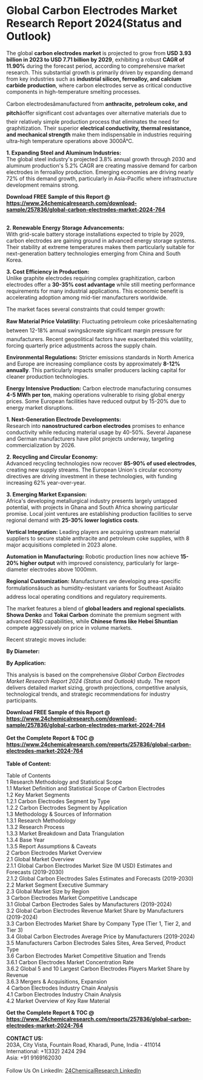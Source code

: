 <h1>Global Carbon Electrodes Market Research Report 2024(Status and Outlook)</h1><p>The global <strong>carbon electrodes market</strong> is projected to grow from <strong>USD 3.93 billion in 2023 to USD 7.71 billion by 2029</strong>, exhibiting a robust <strong>CAGR of 11.90%</strong> during the forecast period, according to comprehensive market research. This substantial growth is primarily driven by expanding demand from key industries such as <strong>industrial silicon, ferroalloy, and calcium carbide production</strong>, where carbon electrodes serve as critical conductive components in high-temperature smelting processes.</p><p>Carbon electrodesâmanufactured from <strong>anthracite, petroleum coke, and pitch</strong>âoffer significant cost advantages over alternative materials due to their relatively simple production process that eliminates the need for graphitization. Their superior <strong>electrical conductivity, thermal resistance, and mechanical strength</strong> make them indispensable in industries requiring ultra-high temperature operations above 3000Â°C.</p><p><strong>1. Expanding Steel and Aluminum Industries:</strong><br>
The global steel industry's projected 3.8% annual growth through 2030 and aluminum production's 5.2% CAGR are creating massive demand for carbon electrodes in ferroalloy production. Emerging economies are driving nearly 72% of this demand growth, particularly in Asia-Pacific where infrastructure development remains strong.</p><div><b>Download FREE Sample of this Report @ 
            <a href="https://www.24chemicalresearch.com/download-sample/257836/global-carbon-electrodes-market-2024-764">
            https://www.24chemicalresearch.com/download-sample/257836/global-carbon-electrodes-market-2024-764</a></b></div><br><p><strong>2. Renewable Energy Storage Advancements:</strong><br>
With grid-scale battery storage installations expected to triple by 2029, carbon electrodes are gaining ground in advanced energy storage systems. Their stability at extreme temperatures makes them particularly suitable for next-generation battery technologies emerging from China and South Korea.</p><p><strong>3. Cost Efficiency in Production:</strong><br>
Unlike graphite electrodes requiring complex graphitization, carbon electrodes offer a <strong>30-35% cost advantage</strong> while still meeting performance requirements for many industrial applications. This economic benefit is accelerating adoption among mid-tier manufacturers worldwide.</p><p>The market faces several constraints that could temper growth:</p><p><strong>Raw Material Price Volatility:</strong> Fluctuating petroleum coke pricesâalternating between 12-18% annual swingsâcreate significant margin pressure for manufacturers. Recent geopolitical factors have exacerbated this volatility, forcing quarterly price adjustments across the supply chain.</p><p><strong>Environmental Regulations:</strong> Stricter emissions standards in North America and Europe are increasing compliance costs by approximately <strong>8-12% annually</strong>. This particularly impacts smaller producers lacking capital for cleaner production technologies.</p><p><strong>Energy Intensive Production:</strong> Carbon electrode manufacturing consumes <strong>4-5 MWh per ton</strong>, making operations vulnerable to rising global energy prices. Some European facilities have reduced output by 15-20% due to energy market disruptions.</p><p><strong>1. Next-Generation Electrode Developments:</strong><br>
Research into <strong>nanostructured carbon electrodes</strong> promises to enhance conductivity while reducing material usage by 40-50%. Several Japanese and German manufacturers have pilot projects underway, targeting commercialization by 2026.</p><p><strong>2. Recycling and Circular Economy:</strong><br>
Advanced recycling technologies now recover <strong>85-90% of used electrodes</strong>, creating new supply streams. The European Union's circular economy directives are driving investment in these technologies, with funding increasing 62% year-over-year.</p><p><strong>3. Emerging Market Expansion:</strong><br>
Africa's developing metallurgical industry presents largely untapped potential, with projects in Ghana and South Africa showing particular promise. Local joint ventures are establishing production facilities to serve regional demand with <strong>25-30% lower logistics costs</strong>.</p><p><strong>Vertical Integration:</strong> Leading players are acquiring upstream material suppliers to secure stable anthracite and petroleum coke supplies, with 8 major acquisitions completed in 2023 alone.</p><p><strong>Automation in Manufacturing:</strong> Robotic production lines now achieve <strong>15-20% higher output</strong> with improved consistency, particularly for large-diameter electrodes above 1000mm.</p><p><strong>Regional Customization:</strong> Manufacturers are developing area-specific formulationsâsuch as humidity-resistant variants for Southeast Asiaâto address local operating conditions and regulatory requirements.</p><p>The market features a blend of <strong>global leaders and regional specialists</strong>. <strong>Showa Denko</strong> and <strong>Tokai Carbon</strong> dominate the premium segment with advanced R&amp;D capabilities, while <strong>Chinese firms like Hebei Shuntian</strong> compete aggressively on price in volume markets.</p><p>Recent strategic moves include:</p><p><strong>By Diameter:</strong></p><p><strong>By Application:</strong></p><p>This analysis is based on the comprehensive <em>Global Carbon Electrodes Market Research Report 2024 (Status and Outlook)</em> study. The report delivers detailed market sizing, growth projections, competitive analysis, technological trends, and strategic recommendations for industry participants.</p><div><b>Download FREE Sample of this Report @ 
            <a href="https://www.24chemicalresearch.com/download-sample/257836/global-carbon-electrodes-market-2024-764">
            https://www.24chemicalresearch.com/download-sample/257836/global-carbon-electrodes-market-2024-764</a></b></div><br><div><b>Get the Complete Report & TOC @ 
            <a href="https://www.24chemicalresearch.com/reports/257836/global-carbon-electrodes-market-2024-764">
            https://www.24chemicalresearch.com/reports/257836/global-carbon-electrodes-market-2024-764</a></b></div><br>
            <b>Table of Content:</b><p>Table of Contents<br />
1 Research Methodology and Statistical Scope<br />
1.1 Market Definition and Statistical Scope of Carbon Electrodes<br />
1.2 Key Market Segments<br />
1.2.1 Carbon Electrodes Segment by Type<br />
1.2.2 Carbon Electrodes Segment by Application<br />
1.3 Methodology & Sources of Information<br />
1.3.1 Research Methodology<br />
1.3.2 Research Process<br />
1.3.3 Market Breakdown and Data Triangulation<br />
1.3.4 Base Year<br />
1.3.5 Report Assumptions & Caveats<br />
2 Carbon Electrodes Market Overview<br />
2.1 Global Market Overview<br />
2.1.1 Global Carbon Electrodes Market Size (M USD) Estimates and Forecasts (2019-2030)<br />
2.1.2 Global Carbon Electrodes Sales Estimates and Forecasts (2019-2030)<br />
2.2 Market Segment Executive Summary<br />
2.3 Global Market Size by Region<br />
3 Carbon Electrodes Market Competitive Landscape<br />
3.1 Global Carbon Electrodes Sales by Manufacturers (2019-2024)<br />
3.2 Global Carbon Electrodes Revenue Market Share by Manufacturers (2019-2024)<br />
3.3 Carbon Electrodes Market Share by Company Type (Tier 1, Tier 2, and Tier 3)<br />
3.4 Global Carbon Electrodes Average Price by Manufacturers (2019-2024)<br />
3.5 Manufacturers Carbon Electrodes Sales Sites, Area Served, Product Type<br />
3.6 Carbon Electrodes Market Competitive Situation and Trends<br />
3.6.1 Carbon Electrodes Market Concentration Rate<br />
3.6.2 Global 5 and 10 Largest Carbon Electrodes Players Market Share by Revenue<br />
3.6.3 Mergers & Acquisitions, Expansion<br />
4 Carbon Electrodes Industry Chain Analysis<br />
4.1 Carbon Electrodes Industry Chain Analysis<br />
4.2 Market Overview of Key Raw Material</p><div><b>Get the Complete Report & TOC @ 
            <a href="https://www.24chemicalresearch.com/reports/257836/global-carbon-electrodes-market-2024-764">
            https://www.24chemicalresearch.com/reports/257836/global-carbon-electrodes-market-2024-764</a></b></div><br><b>CONTACT US:</b><br>
            203A, City Vista, Fountain Road, Kharadi, Pune, India - 411014<br>
            International: +1(332) 2424 294<br>
            Asia: +91 9169162030 <br><br>
            Follow Us On LinkedIn: <a href="https://www.linkedin.com/company/24chemicalresearch/">24ChemicalResearch LinkedIn</a>